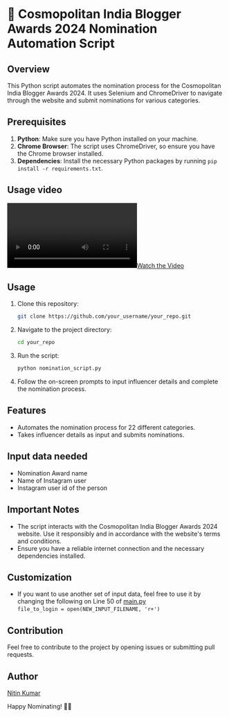 # 🚀 **Cosmopolitan India Blogger Awards 2024 Nomination Automation Script**

## Overview

This Python script automates the nomination process for the Cosmopolitan India Blogger Awards 2024. It uses Selenium and ChromeDriver to navigate through the website and submit nominations for various categories.

## Prerequisites

1. **Python**: Make sure you have Python installed on your machine.
2. **Chrome Browser**: The script uses ChromeDriver, so ensure you have the Chrome browser installed.
3. **Dependencies**: Install the necessary Python packages by running `pip install -r requirements.txt`.

## Usage video

[![Watch the Video](video/cosmopolitan-award-nomination-automation.mp4)](video/cosmopolitan-award-nomination-automation.mp4)


## Usage

1. Clone this repository:

    ```bash
    git clone https://github.com/your_username/your_repo.git
    ```

2. Navigate to the project directory:

    ```bash
    cd your_repo
    ```

3. Run the script:

    ```bash
    python nomination_script.py
    ```

4. Follow the on-screen prompts to input influencer details and complete the nomination process.

## Features

- Automates the nomination process for 22 different categories.
- Takes influencer details as input and submits nominations.

## Input data needed

- Nomination Award name
- Name of Instagram user
- Instagram user id of the person

## Important Notes

- The script interacts with the Cosmopolitan India Blogger Awards 2024 website. Use it responsibly and in accordance with the website's terms and conditions.
- Ensure you have a reliable internet connection and the necessary dependencies installed.

## Customization

- If you want to use another set of input data, feel free to use it by changing the following on Line 50 of [main.py](main.py)   
```file_to_login = open(NEW_INPUT_FILENAME, 'r+')```

## Contribution

Feel free to contribute to the project by opening issues or submitting pull requests.

## Author

[Nitin Kumar](https://linkedin.com/in/nitin30kumar/)

Happy Nominating! 🌟✨
